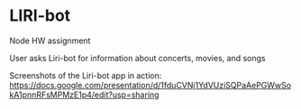 # LIRI-bot
Node HW assignment

User asks Liri-bot for information about concerts, movies, and songs

Screenshots of the Liri-bot app in action: https://docs.google.com/presentation/d/1fduCVNj1YdVUziSQPaAePGWwSokA1pnnRFsMPMzE1p4/edit?usp=sharing 
